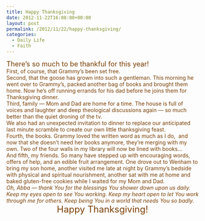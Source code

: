 ```yaml
---
title: Happy Thanksgiving
date: 2012-11-22T16:08:00+00:00
layout: post
permalink: /2012/11/22/happy-thanksgiving/
categories:
  - Daily Life
  - Faith
---
```

<div style="color: #783f04;">
  <span style="font-size: large;">There&#8217;s so much to be thankful for this year!</span>
</div>

<div style="color: #783f04;">
</div>

<div style="color: #783f04;">
  First, of course, that Grammy&#8217;s been set free.
</div>

<div style="color: #783f04;">
</div>

<div style="color: #783f04;">
  Second, that the goose has grown into such a gentleman. This morning he went over to Grammy&#8217;s, packed another bag of books and brought them home. Now he&#8217;s off running errands for his dad before he joins them for Thanksgiving dinner.
</div>

<div style="color: #783f04;">
</div>

<div style="color: #783f04;">
  Third, family &#8212; Mom and Dad are home for a time. The house is full of voices and laughter and deep theological discussions again &#8212; so much better than the quiet droning of the tv.
</div>

<div style="color: #783f04;">
  We also had an unexpected invitation to dinner to replace our anticipated last minute scramble to create our own little thanksgiving feast.
</div>

<div style="color: #783f04;">
</div>

<div style="color: #783f04;">
  Fourth, the books. Grammy loved the written word as much as I do,  and now that she doesn&#8217;t need her books anymore, they&#8217;re merging with my own. Two of the four walls in my library will now be lined with books&#8230;
</div>

<div style="color: #783f04;">
</div>

<div style="color: #783f04;">
  And fifth, my friends. So many have stepped up with encouraging words, offers of help, and an edible fruit arrangement. One drove out to Wenham to bring my son home, another visited me late at night by Grammy&#8217;s bedside with physical and spiritual nourishment, another sat with me at home and baked gluten-free cookies while I waited for my Mom and Dad.
</div>

<div style="color: #783f04;">
</div>

<div style="color: #783f04;">
  <i>Oh, Abba &#8212; thank You for the blessings You shower down upon us daily. Keep my eyes open to see You working. Keep my heart open to let You work through me for others. Keep being You in a world that needs You so badly.</i>
</div>

<div style="color: #783f04;">
</div>

<div style="text-align: center;">
  <span style="color: #783f04; font-size: x-large;">Happy Thanksgiving!</span>
</div>